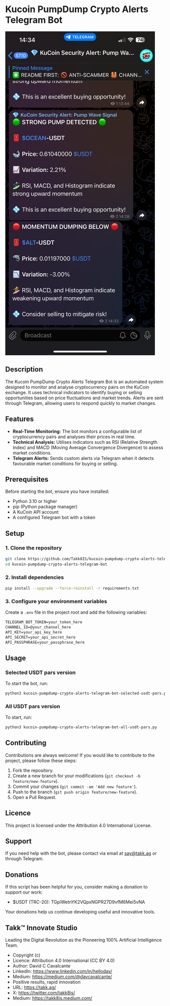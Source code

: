 # Kucoin PumpDump Crypto Alerts Telegram Bot

![Kucoin PumpDump Crypto Alerts Telegram Bot](./assets/screenshot.png?raw=true)

## Description

The Kucoin PumpDump Crypto Alerts Telegram Bot is an automated system designed to monitor and analyse cryptocurrency pairs on the KuCoin exchange. It uses technical indicators to identify buying or selling opportunities based on price fluctuations and market trends. Alerts are sent through Telegram, allowing users to respond quickly to market changes.

## Features

-   **Real-Time Monitoring:** The bot monitors a configurable list of cryptocurrency pairs and analyses their prices in real time.
-   **Technical Analysis:** Utilises indicators such as RSI (Relative Strength Index) and MACD (Moving Average Convergence Divergence) to assess market conditions.
-   **Telegram Alerts:** Sends custom alerts via Telegram when it detects favourable market conditions for buying or selling.

## Prerequisites

Before starting the bot, ensure you have installed:

-   Python 3.10 or higher
-   pip (Python package manager)
-   A KuCoin API account
-   A configured Telegram bot with a token

## Setup

### 1. Clone the repository

```bash
git clone https://github.com/Takk8IS/kucoin-pumpdump-crypto-alerts-telegram-bot.git
cd kucoin-pumpdump-crypto-alerts-telegram-bot
```

### 2. Install dependencies

```bash
pip install --upgrade --force-reinstall -r requirements.txt
```

### 3. Configure your environment variables

Create a `.env` file in the project root and add the following variables:

```plaintext
TELEGRAM_BOT_TOKEN=your_token_here
CHANNEL_ID=@your_channel_here
API_KEY=your_api_key_here
API_SECRET=your_api_secret_here
API_PASSPHRASE=your_passphrase_here
```

## Usage

### Selected USDT pars version

To start the bot, run:

```bash
python3 kucoin-pumpdump-crypto-alerts-telegram-bot-selected-usdt-pars.py
```

### All USDT pars version

To start, run:

```bash
python3 kucoin-pumpdump-crypto-alerts-telegram-bot-all-usdt-pars.py
```

## Contributing

Contributions are always welcome! If you would like to contribute to the project, please follow these steps:

1. Fork the repository.
2. Create a new branch for your modifications (`git checkout -b feature/new-feature`).
3. Commit your changes (`git commit -am 'Add new feature'`).
4. Push to the branch (`git push origin feature/new-feature`).
5. Open a Pull Request.

## Licence

This project is licensed under the Attribution 4.0 International License.

## Support

If you need help with the bot, please contact via email at say@takk.ag or through Telegram.

## Donations

If this script has been helpful for you, consider making a donation to support our work:

-   $USDT (TRC-20): TGpiWetnYK2VQpxNGPR27D9vfM6Mei5vNA

Your donations help us continue developing useful and innovative tools.

## Takk™ Innovate Studio

Leading the Digital Revolution as the Pioneering 100% Artificial Intelligence Team.

-   Copyright (c)
-   Licence: Attribution 4.0 International (CC BY 4.0)
-   Author: David C Cavalcante
-   LinkedIn: https://www.linkedin.com/in/hellodav/
-   Medium: https://medium.com/@davcavalcante/
-   Positive results, rapid innovation
-   URL: https://takk.ag/
-   X: https://twitter.com/takk8is/
-   Medium: https://takk8is.medium.com/
